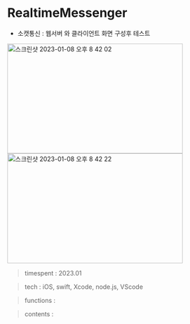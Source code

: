 # RealtimeMessenger

- 소캣통신 : 웹서버 와 클라이언트 화면 구성후 테스트

<img width="400" height="250" alt="스크린샷 2023-01-08 오후 8 42 02" src="https://user-images.githubusercontent.com/26247241/211222460-f3370d65-1d1f-482b-95fe-bbee06ea3baa.png">   <img width="400" height="250" alt="스크린샷 2023-01-08 오후 8 42 22" src="https://user-images.githubusercontent.com/26247241/211222458-a118d75f-2f7c-4b55-99cb-37fa19e69d25.png">

> timespent : 2023.01

> tech : iOS, swift, Xcode, node.js, VScode

> functions : 

> contents : 
